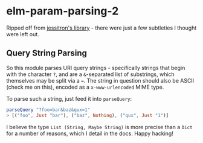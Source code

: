 # elm-param-parsing-2

Ripped off from [jessitron's library](https://github.com/jessitron/elm-param-parsing) -
there were just a few subtleties I thought were left out.

## Query String Parsing

So this module parses URI query strings - specifically strings
that begin with the character `?`, and are a `&`-separated list
of substrings, which themselves may be split via a `=`. The string
in question should also be ASCII (check me on this), encoded as a
`x-www-urlencoded` MIME type.

To parse such a string, just feed it into `parseQuery`:

```elm
parseQuery "?foo=bar&baz&qux=1"
> [("foo", Just "bar"), ("baz", Nothing), ("qux", Just "1")]
```

I believe the type `List (String, Maybe String)` is more precise
than a `Dict` for a number of reasons, which I detail in the docs.
Happy hacking!
